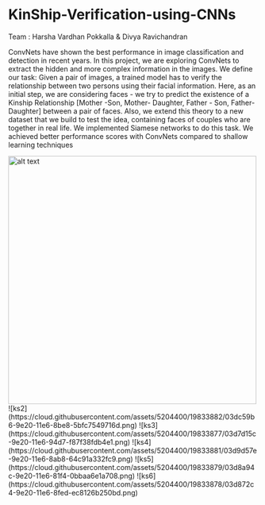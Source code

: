 # KinShip-Verification-using-CNNs

Team : Harsha Vardhan Pokkalla & Divya Ravichandran

ConvNets have shown the best performance in image classification and detection in recent years. In this project, we are exploring ConvNets to extract the hidden and more
complex information in the images. We define our task: Given a pair of images, a trained model has to verify the relationship between two persons using their facial information. Here, as an initial step, we are considering faces - we try to predict the existence of a Kinship
Relationship [Mother -Son, Mother- Daughter, Father - Son, Father- Daughter] between a pair of faces. Also, we extend this theory to a new dataset that we build to test the
idea, containing faces of couples who are together in real life. We implemented Siamese networks to do this task. We achieved better performance scores with ConvNets
compared to shallow learning techniques

<img src="https://cloud.githubusercontent.com/assets/5204400/19833880/03d994c4-9e20-11e6-998d-5cfba181a486.png" alt="alt text" width="500" height="500">
![ks2](https://cloud.githubusercontent.com/assets/5204400/19833882/03dc59b6-9e20-11e6-8be8-5bfc7549716d.png)
![ks3](https://cloud.githubusercontent.com/assets/5204400/19833877/03d7d15c-9e20-11e6-94d7-f87f38fdb4e1.png)
![ks4](https://cloud.githubusercontent.com/assets/5204400/19833881/03d9d57e-9e20-11e6-8ab8-64c91a332fc9.png)
![ks5](https://cloud.githubusercontent.com/assets/5204400/19833879/03d8a94c-9e20-11e6-81f4-0bbaa6e1a708.png)
![ks6](https://cloud.githubusercontent.com/assets/5204400/19833878/03d872c4-9e20-11e6-8fed-ec8126b250bd.png)
